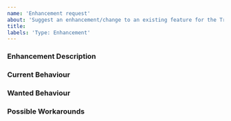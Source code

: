 ```yaml
---
name: 'Enhancement request'
about: 'Suggest an enhancement/change to an existing feature for the Tracing Extension'
title:
labels: 'Type: Enhancement'
---
```


<!-- Please use markdown (https://guides.github.com/features/mastering-markdown/) semantics throughout the enhancement description. -->

### Enhancement Description

<!-- Please provide a description of the feature you envision. -->

### Current Behaviour

<!-- Please share the current behaviour of the Tracing Extension around this topic, if applicable. -->

### Wanted Behaviour

<!-- Please described the desired outcome through the Tracing Extension around the suggested enhancement. -->

### Possible Workarounds

<!-- If applicable, share any workarounds for the described enhancement. -->
